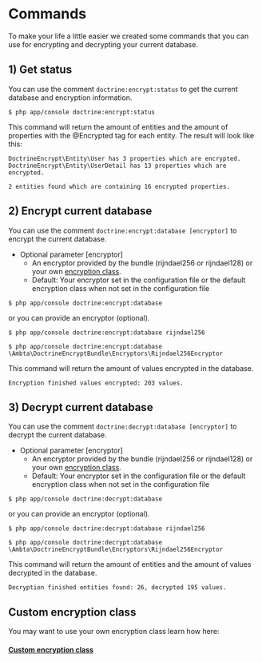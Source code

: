 # Commands

To make your life a little easier we created some commands that you can use for encrypting and decrypting your current database.

## 1) Get status

You can use the comment `doctrine:encrypt:status` to get the current database and encryption information.

```
$ php app/console doctrine:encrypt:status
```

This command will return the amount of entities and the amount of properties with the @Encrypted tag for each entity.
The result will look like this:

```
DoctrineEncrypt\Entity\User has 3 properties which are encrypted.
DoctrineEncrypt\Entity\UserDetail has 13 properties which are encrypted.

2 entities found which are containing 16 encrypted properties.
```

## 2) Encrypt current database

You can use the comment `doctrine:encrypt:database [encryptor]` to encrypt the current database.

* Optional parameter [encryptor]
    * An encryptor provided by the bundle (rijndael256 or rijndael128) or your own [encryption class](https://github.com/ambta/DoctrineEncryptBundle/blob/master/Resources/doc/custom_encryptor.md).
    * Default: Your encryptor set in the configuration file or the default encryption class when not set in the configuration file

```
$ php app/console doctrine:encrypt:database
```

or you can provide an encryptor (optional).

```
$ php app/console doctrine:encrypt:database rijndael256
```

```
$ php app/console doctrine:encrypt:database \Ambta\DoctrineEncryptBundle\Encryptors\Rijndael256Encryptor
```

This command will return the amount of values encrypted in the database.

```
Encryption finished values encrypted: 203 values.
```


## 3) Decrypt current database

You can use the comment `doctrine:decrypt:database [encryptor]` to decrypt the current database.

* Optional parameter [encryptor]
    * An encryptor provided by the bundle (rijndael256 or rijndael128) or your own [encryption class](https://github.com/ambta/DoctrineEncryptBundle/blob/master/Resources/doc/custom_encryptor.md).
    * Default: Your encryptor set in the configuration file or the default encryption class when not set in the configuration file

```
$ php app/console doctrine:decrypt:database
```

or you can provide an encryptor (optional).

```
$ php app/console doctrine:decrypt:database rijndael256
```

```
$ php app/console doctrine:decrypt:database \Ambta\DoctrineEncryptBundle\Encryptors\Rijndael256Encryptor
```

This command will return the amount of entities and the amount of values decrypted in the database.

```
Decryption finished entities found: 26, decrypted 195 values.
```

## Custom encryption class

You may want to use your own encryption class learn how here:

#### [Custom encryption class](https://github.com/ambta/DoctrineEncryptBundle/blob/master/Resources/doc/custom_encryptor.md)

